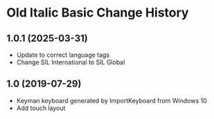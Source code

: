 Old Italic Basic Change History
====================

1.0.1 (2025-03-31)
----------------
* Update to correct language tags
* Change SIL International to SIL Global

1.0 (2019-07-29)
----------------
* Keyman keyboard generated by ImportKeyboard from Windows 10 
* Add touch layout
